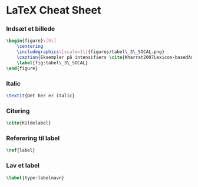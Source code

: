 # LaTeX Cheat Sheet

### Indsæt et billede

```latex
\begin{figure}\[h\]
    \centering
    \includegraphics\[scale=1\]{figures/tabel\_3\_SOCAL.png}
    \caption{Eksempler på intensifiers \cite{Kharrat2007Lexicon-basedAnalysis}}
    \label{fig:tabel\_3\_SOCAL}
\end{figure}
```

### Italic

```latex
\textit{Det her er italic}
```

### Citering

```latex
\cite{Kildelabel}
```

### Referering til label

```latex
\ref{label}
```

### Lav et label

```latex
\label{type:labelnavn}
```
